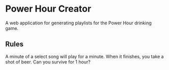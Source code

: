 # Power Hour Creator

A web application for generating playlists for the Power Hour drinking
game.

## Rules

A minute of a select song will play for a minute. When it finishes, you take a shot of beer. Can you survive for 1 hour?